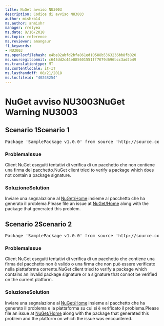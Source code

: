 ```yaml
---
title: NuGet avviso NU3003
description: Codice di avviso NU3003
author: mishra14
ms.author: anmishr
manager: rrelyea
ms.date: 8/16/2018
ms.topic: reference
ms.reviewer: anangaur
f1_keywords:
- NU3003
ms.openlocfilehash: e4be82abfd2bfa861ed10588b5363236bb8fb020
ms.sourcegitcommit: c643dd2c44e085601551ff7079d696bcc3ad2b49
ms.translationtype: MT
ms.contentlocale: it-IT
ms.lasthandoff: 08/21/2018
ms.locfileid: "40248254"
---
```

# <a name="nuget-warning-nu3003"></a><span data-ttu-id="9570b-103">NuGet avviso NU3003</span><span class="sxs-lookup"><span data-stu-id="9570b-103">NuGet Warning NU3003</span></span>

## <a name="scenario-1"></a><span data-ttu-id="9570b-104">Scenario 1</span><span class="sxs-lookup"><span data-stu-id="9570b-104">Scenario 1</span></span>

<pre>Package 'SamplePackage v1.0.0' from source 'http://source.com/index.json': The package is not signed. Unable to verify signature from an unsigned package.</pre>

### <a name="issue"></a><span data-ttu-id="9570b-105">Problema</span><span class="sxs-lookup"><span data-stu-id="9570b-105">Issue</span></span>

<span data-ttu-id="9570b-106">Client NuGet eseguiti tentativi di verifica di un pacchetto che non contiene una firma del pacchetto.</span><span class="sxs-lookup"><span data-stu-id="9570b-106">NuGet client tried to verify a package which does not contain a package signature.</span></span>


### <a name="solution"></a><span data-ttu-id="9570b-107">Soluzione</span><span class="sxs-lookup"><span data-stu-id="9570b-107">Solution</span></span>

<span data-ttu-id="9570b-108">Inviare una segnalazione al [NuGet/Home](https://github.com/NuGet/Home/issues) insieme al pacchetto che ha generato il problema.</span><span class="sxs-lookup"><span data-stu-id="9570b-108">Please file an issue at [NuGet/Home](https://github.com/NuGet/Home/issues) along with the package that generated this problem.</span></span>



## <a name="scenario-2"></a><span data-ttu-id="9570b-109">Scenario 2</span><span class="sxs-lookup"><span data-stu-id="9570b-109">Scenario 2</span></span>

<pre>Package 'SamplePackage v1.0.0' from source 'http://source.com/index.json': The package signature is invalid or cannot be verified on this platform.</pre>

### <a name="issue"></a><span data-ttu-id="9570b-110">Problema</span><span class="sxs-lookup"><span data-stu-id="9570b-110">Issue</span></span>

<span data-ttu-id="9570b-111">Client NuGet eseguiti tentativi di verifica di un pacchetto che contiene una firma del pacchetto non è valido o una firma che non può essere verificato nella piattaforma corrente.</span><span class="sxs-lookup"><span data-stu-id="9570b-111">NuGet client tried to verify a package which contains an invalid package signature or a signature that connot be verified on the current platform.</span></span>


### <a name="solution"></a><span data-ttu-id="9570b-112">Soluzione</span><span class="sxs-lookup"><span data-stu-id="9570b-112">Solution</span></span>

<span data-ttu-id="9570b-113">Inviare una segnalazione al [NuGet/Home](https://github.com/NuGet/Home/issues) insieme al pacchetto che ha generato il problema e la piattaforma su cui si è verificato il problema.</span><span class="sxs-lookup"><span data-stu-id="9570b-113">Please file an issue at [NuGet/Home](https://github.com/NuGet/Home/issues) along with the package that generated this problem and the platform on which the issue was encountered.</span></span>


